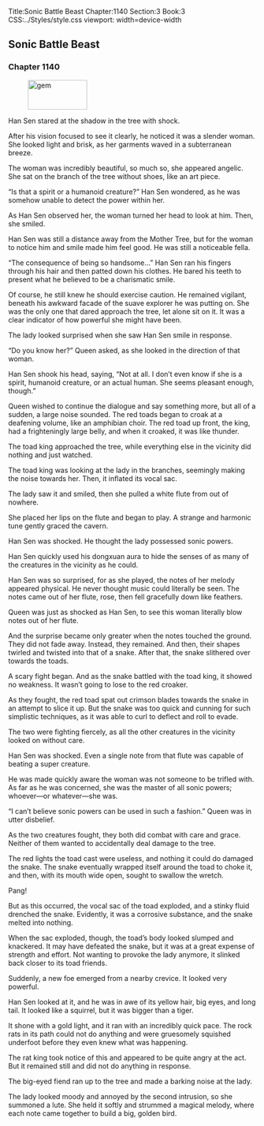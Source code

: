 Title:Sonic Battle Beast 
Chapter:1140 
Section:3 
Book:3 
CSS:../Styles/style.css 
viewport: width=device-width
  
## Sonic Battle Beast
### Chapter 1140 
<figure>
	<img src="../Images/gem.gif" alt="gem" id="gem" width="120" height="60" />
</figure>
  

  
  Han Sen stared at the shadow in the tree with shock.

After his vision focused to see it clearly, he noticed it was a slender woman. She looked light and brisk, as her garments waved in a subterranean breeze.

The woman was incredibly beautiful, so much so, she appeared angelic. She sat on the branch of the tree without shoes, like an art piece.

“Is that a spirit or a humanoid creature?” Han Sen wondered, as he was somehow unable to detect the power within her.

As Han Sen observed her, the woman turned her head to look at him. Then, she smiled.

Han Sen was still a distance away from the Mother Tree, but for the woman to notice him and smile made him feel good. He was still a noticeable fella.

“The consequence of being so handsome…” Han Sen ran his fingers through his hair and then patted down his clothes. He bared his teeth to present what he believed to be a charismatic smile.

Of course, he still knew he should exercise caution. He remained vigilant, beneath his awkward facade of the suave explorer he was putting on. She was the only one that dared approach the tree, let alone sit on it. It was a clear indicator of how powerful she might have been.

The lady looked surprised when she saw Han Sen smile in response.

“Do you know her?” Queen asked, as she looked in the direction of that woman.

Han Sen shook his head, saying, “Not at all. I don’t even know if she is a spirit, humanoid creature, or an actual human. She seems pleasant enough, though.”

Queen wished to continue the dialogue and say something more, but all of a sudden, a large noise sounded. The red toads began to croak at a deafening volume, like an amphibian choir. The red toad up front, the king, had a frighteningly large belly, and when it croaked, it was like thunder.

The toad king approached the tree, while everything else in the vicinity did nothing and just watched.

The toad king was looking at the lady in the branches, seemingly making the noise towards her. Then, it inflated its vocal sac.

The lady saw it and smiled, then she pulled a white flute from out of nowhere.

She placed her lips on the flute and began to play. A strange and harmonic tune gently graced the cavern.

Han Sen was shocked. He thought the lady possessed sonic powers.

Han Sen quickly used his dongxuan aura to hide the senses of as many of the creatures in the vicinity as he could.

Han Sen was so surprised, for as she played, the notes of her melody appeared physical. He never thought music could literally be seen. The notes came out of her flute, rose, then fell gracefully down like feathers.

Queen was just as shocked as Han Sen, to see this woman literally blow notes out of her flute.

And the surprise became only greater when the notes touched the ground. They did not fade away. Instead, they remained. And then, their shapes twirled and twisted into that of a snake. After that, the snake slithered over towards the toads.

A scary fight began. And as the snake battled with the toad king, it showed no weakness. It wasn’t going to lose to the red croaker.

As they fought, the red toad spat out crimson blades towards the snake in an attempt to slice it up. But the snake was too quick and cunning for such simplistic techniques, as it was able to curl to deflect and roll to evade.

The two were fighting fiercely, as all the other creatures in the vicinity looked on without care.

Han Sen was shocked. Even a single note from that flute was capable of beating a super creature.

He was made quickly aware the woman was not someone to be trifled with. As far as he was concerned, she was the master of all sonic powers; whoever—or whatever—she was.

“I can’t believe sonic powers can be used in such a fashion.” Queen was in utter disbelief.

As the two creatures fought, they both did combat with care and grace. Neither of them wanted to accidentally deal damage to the tree.

The red lights the toad cast were useless, and nothing it could do damaged the snake. The snake eventually wrapped itself around the toad to choke it, and then, with its mouth wide open, sought to swallow the wretch.

Pang!

But as this occurred, the vocal sac of the toad exploded, and a stinky fluid drenched the snake. Evidently, it was a corrosive substance, and the snake melted into nothing.

When the sac exploded, though, the toad’s body looked slumped and knackered. It may have defeated the snake, but it was at a great expense of strength and effort. Not wanting to provoke the lady anymore, it slinked back closer to its toad friends.

Suddenly, a new foe emerged from a nearby crevice. It looked very powerful.

Han Sen looked at it, and he was in awe of its yellow hair, big eyes, and long tail. It looked like a squirrel, but it was bigger than a tiger.

It shone with a gold light, and it ran with an incredibly quick pace. The rock rats in its path could not do anything and were gruesomely squished underfoot before they even knew what was happening.

The rat king took notice of this and appeared to be quite angry at the act. But it remained still and did not do anything in response.

The big-eyed fiend ran up to the tree and made a barking noise at the lady.

The lady looked moody and annoyed by the second intrusion, so she summoned a lute. She held it softly and strummed a magical melody, where each note came together to build a big, golden bird.
